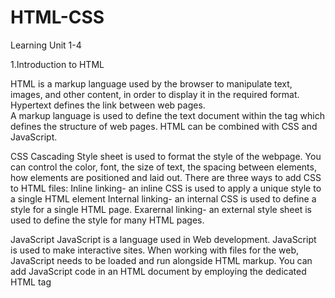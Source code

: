 # HTML-CSS

Learning Unit 1-4

1.Introduction to HTML

HTML is a markup language used by the browser to manipulate text, images, and other content, in order to display it in the required format.
Hypertext defines the link between web pages.  
A markup language is used to define the text document within the tag which defines the structure of web pages.
HTML can be combined with CSS and JavaScript.

CSS
Cascading Style sheet is used to format the style of the webpage.
You can control the color, font, the size of text, the spacing between elements, how elements are positioned and laid out.
There are three ways to add CSS to HTML files:
Inline linking- an inline CSS is used to apply a unique style to a single HTML element
Internal linking- an internal CSS is used to define a style for a single HTML page.
Exarernal linking- an external style sheet is used to define the style for many HTML pages.

JavaScript
JavaScript is a language used in Web development.
JavaScript is used to make interactive sites.
When working with files for the web, JavaScript needs to be loaded and run alongside HTML markup. 
You can add JavaScript code in an HTML document by employing the dedicated HTML tag <script> that wraps around JavaScript code.

2.HTML Text Formating
Text formatting in HTML refers to the way text is displayed on a web page.
 HTML offers a range of tags that can be used to format text including:
 Bold text: <b> or <strong>
 Italicised text: <i> or <em>
 Underlined text: <u>
 Superscript and subscript text: <sup> or <sub>
 Text Formating


 

3.HTML capabilities
4.HTML navigation and linking
